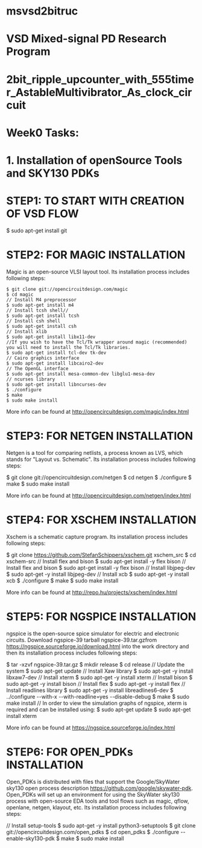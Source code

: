 # msvsd2bitruc
# VSD Mixed-signal PD Research Program
# 2bit_ripple_upcounter_with_555timer_AstableMultivibrator_As_clock_circuit

# Week0 Tasks:


# 1. Installation of openSource Tools and SKY130 PDKs

# STEP1: TO START WITH CREATION OF VSD FLOW
$ sudo apt-get install git

# STEP2: FOR MAGIC INSTALLATION
Magic is an open-source VLSI layout tool. Its installation process includes following steps:
```
$ git clone git://opencircuitdesign.com/magic
$ cd magic
// Install M4 preprocessor
$ sudo apt-get install m4       
// Install tcsh shell//
$ sudo apt-get install tcsh   
// Install csh shell
$ sudo apt-get install csh         
// Install xlib
$ sudo apt-get install libx11-dev  
//If you wish to have the Tcl/Tk wrapper around magic (recommended) you will need to install the Tcl/Tk libraries.
$ sudo apt-get install tcl-dev tk-dev
// Cairo graphics interface
$ sudo apt-get install libcairo2-dev
// The OpenGL interface
$ sudo apt-get install mesa-common-dev libglu1-mesa-dev
// ncurses library 
$ sudo apt-get install libncurses-dev
$ ./configure
$ make
$ sudo make install
```
More info can be found at http://opencircuitdesign.com/magic/index.html


# STEP3: FOR NETGEN INSTALLATION
Netgen is a tool for comparing netlists, a process known as LVS, which stands for "Layout vs. Schematic". Its installation process includes following steps:

$  git clone git://opencircuitdesign.com/netgen
$  cd netgen
$  ./configure
$  make
$  sudo make install

More info can be found at http://opencircuitdesign.com/netgen/index.html


# STEP4: FOR XSCHEM INSTALLATION
Xschem is a schematic capture program. Its installation process includes following steps:

$  git clone https://github.com/StefanSchippers/xschem.git xschem_src
$   cd xschem-src
// Install flex and bison
$  sudo apt-get install -y flex bison
// Install flex and bison
$  sudo apt-get install -y flex bison
// Install libjpeg-dev 
$  sudo apt-get -y install libjpeg-dev
// Install xcb
$  sudo apt-get -y install xcb
$  ./configure
$  make
$  sudo make install

More info can be found at http://repo.hu/projects/xschem/index.html


# STEP5: FOR NGSPICE INSTALLATION
ngspice is the open-source spice simulator for electric and electronic circuits. Download ngspice-39 tarball ngspice-39.tar.gzfrom https://ngspice.sourceforge.io/download.html into the work directory and then its installation process includes following steps:

$  tar -xzvf ngspice-39.tar.gz
$  mkdir release
$  cd release 
// Update the system
$  sudo apt-get update
// Install Xaw library
$  sudo apt-get -y install libxaw7-dev
// Install xterm
$  sudo apt-get -y install xterm
// Install bison
$  sudo apt-get -y install bison
// Install flex
$  sudo apt-get -y install flex
// Install readlines library
$  sudo apt-get -y install libreadlines6-dev
$  ../configure  --with-x --with-readline=yes --disable-debug
$  make 
$  sudo make install
// In order to view the simulation graphs of ngspice, xterm is required and can be installed using:
$  sudo apt-get update
$  sudo apt-get install xterm

More info can be found at https://ngspice.sourceforge.io/index.html


# STEP6: FOR OPEN_PDKs INSTALLATION
Open_PDKs is distributed with files that support the Google/SkyWater sky130 open process description https://github.com/google/skywater-pdk. Open_PDKs will set up an environment for using the SkyWater sky130 process with open-source EDA tools and tool flows such as magic, qflow, openlane, netgen, klayout, etc. Its installation process includes following steps:

// Install setup-tools
$  sudo apt-get -y install python3-setuptools
$  git clone git://opencircuitdesign.com/open_pdks
$  cd open_pdks
$  ./configure --enable-sky130-pdk
$  make 
$  sudo make install


   

